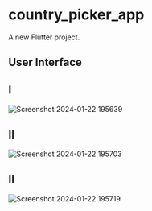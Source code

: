 # country_picker_app

A new Flutter project.

## User Interface
## I
![Screenshot 2024-01-22 195639](https://github.com/MuhammadFerrySofianshah/coutry_picker_app_UI/assets/113429157/fe50f69a-d7c1-43e4-8a3a-149fed9ad481)
## II
![Screenshot 2024-01-22 195703](https://github.com/MuhammadFerrySofianshah/coutry_picker_app_UI/assets/113429157/a88dc499-5b2b-432e-a471-da03d0bce111)
## II
![Screenshot 2024-01-22 195719](https://github.com/MuhammadFerrySofianshah/coutry_picker_app_UI/assets/113429157/6f996bdd-6c9d-4cc9-b3e8-153f9aae08db)


